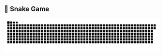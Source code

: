 ## 🐍 Snake Game

![Snake animation](https://github.com/MaxRSilva/MaxRSilva/raw/output/dist/github-snake.svg)

